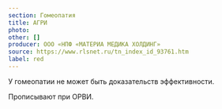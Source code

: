 ```yaml
---
section: Гомеопатия
title: АГРИ
photo:
other: []
producer: ООО «НПФ «МАТЕРИА МЕДИКА ХОЛДИНГ»
source: https://www.rlsnet.ru/tn_index_id_93761.htm
label: red
---
```


У гомеопатии не может быть доказательств эффективности.

Прописывают при ОРВИ.

